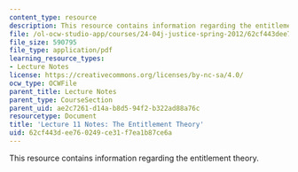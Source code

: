 ```yaml
---
content_type: resource
description: This resource contains information regarding the entitlement theory.
file: /ol-ocw-studio-app/courses/24-04j-justice-spring-2012/62cf443dee760249ce31f7ea1b87ce6a_MIT24_04JS12_lec11.pdf
file_size: 590795
file_type: application/pdf
learning_resource_types:
- Lecture Notes
license: https://creativecommons.org/licenses/by-nc-sa/4.0/
ocw_type: OCWFile
parent_title: Lecture Notes
parent_type: CourseSection
parent_uid: ae2c7261-d14a-b8d5-94f2-b322ad88a76c
resourcetype: Document
title: 'Lecture 11 Notes: The Entitlement Theory'
uid: 62cf443d-ee76-0249-ce31-f7ea1b87ce6a
---
```

This resource contains information regarding the entitlement theory.